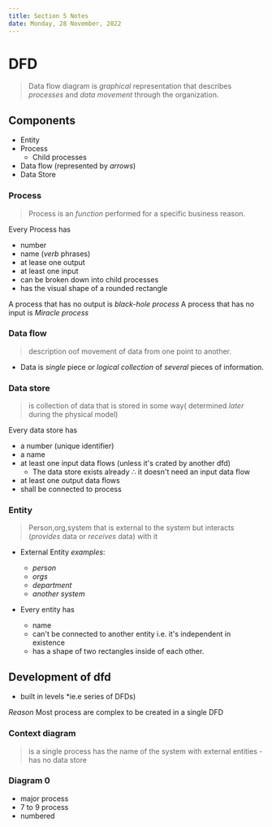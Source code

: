 ```yaml
---
title: Section 5 Notes
date: Monday, 28 November, 2022
---
```


# DFD

> Data flow diagram is _graphical_ representation that describes _processes_ and _data movement_ through the organization.

## Components

- Entity
- Process
    - Child processes
- Data flow (represented by _arrows_)
- Data Store

### Process

> Process is an _function_ performed for a specific business reason.

Every Process has
- number
- name (_verb_ phrases)
- at lease one output 
- at least one input
- can be broken down into child processes
- has the visual shape of a rounded rectangle

A process that has no output is _black-hole process_
A process that has no input is _Miracle process_

### Data flow
> description oof movement of data from one point to another.

- Data is _single_ piece or  _logical collection_ of *several* pieces of information.

### Data store
> is collection of data that is stored in some way( determined _later_ during the physical model)

Every data store has
- a number (unique identifier)
- a name
- at least one input data flows (unless it's crated by another dfd)
    - The data store exists already $\therefore$ it doesn't need an input data flow
- at least one output data flows
- shall be connected to process

### Entity

> Person,org,system that is external to the system but interacts (*provides* data or *receives* data) with it

- External Entity _examples_:
    - *person*
    - *orgs*
    - *department*
    - *another system*

- Every entity has 
    - name
    - can't be connected to another entity i.e. it's independent in existence
    - has a shape of two rectangles inside of each other.

## Development of dfd

- built in levels *ie.e series of DFDs)

*Reason* Most process are complex to be created in a single DFD

### Context diagram 
> is a single process has the name of the system with external entities - has no data store

### Diagram 0
- major process
- 7 to 9 process
- numbered
